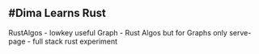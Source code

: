 #Dima Learns Rust
---
RustAlgos - lowkey useful
Graph - Rust Algos but for Graphs only
serve-page - full stack rust experiment


